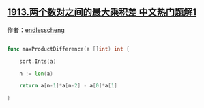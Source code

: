 ## [1913.两个数对之间的最大乘积差 中文热门题解1](https://leetcode.cn/problems/maximum-product-difference-between-two-pairs/solutions/100000/tan-xin-qu-zui-da-liang-ge-he-zui-xiao-l-mvja)

作者：[endlesscheng](https://leetcode.cn/u/endlesscheng)

```go
func maxProductDifference(a []int) int {
	sort.Ints(a)
	n := len(a)
	return a[n-1]*a[n-2] - a[0]*a[1]
}
```